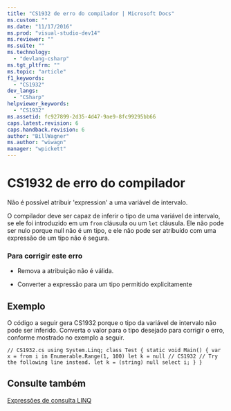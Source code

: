 ```yaml
---
title: "CS1932 de erro do compilador | Microsoft Docs"
ms.custom: ""
ms.date: "11/17/2016"
ms.prod: "visual-studio-dev14"
ms.reviewer: ""
ms.suite: ""
ms.technology: 
  - "devlang-csharp"
ms.tgt_pltfrm: ""
ms.topic: "article"
f1_keywords: 
  - "CS1932"
dev_langs: 
  - "CSharp"
helpviewer_keywords: 
  - "CS1932"
ms.assetid: fc927899-2d35-4d47-9ae9-8fc99295bb66
caps.latest.revision: 6
caps.handback.revision: 6
author: "BillWagner"
ms.author: "wiwagn"
manager: "wpickett"
---
```

# CS1932 de erro do compilador
Não é possível atribuir 'expression' a uma variável de intervalo.  
  
 O compilador deve ser capaz de inferir o tipo de uma variável de intervalo, se ele foi introduzido em um `from` cláusula ou um `let` cláusula. Ele não pode ser nulo porque null não é um tipo, e ele não pode ser atribuído com uma expressão de um tipo não é segura.  
  
### Para corrigir este erro  
  
-   Remova a atribuição não é válida.  
  
-   Converter a expressão para um tipo permitido explicitamente  
  
## Exemplo  
 O código a seguir gera CS1932 porque o tipo da variável de intervalo não pode ser inferido. Converta o valor para o tipo desejado para corrigir o erro, conforme mostrado no exemplo a seguir.  
  
```  
// CS1932.cs using System.Linq; class Test { static void Main() { var x = from i in Enumerable.Range(1, 100) let k = null // CS1932 // Try the following line instead. let k = (string) null select i; } }  
```  
  
## Consulte também  
 [Expressões de consulta LINQ](../../csharp/programming-guide/linq-query-expressions/index.md)